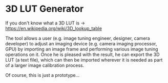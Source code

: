 # 3D LUT Generator

If you don't know what a 3D LUT is -> https://en.wikipedia.org/wiki/3D_lookup_table

The tool allows a user (e.g. image tuning engineer, designer, camera developer) to adjust an imaging device (e.g. camera imaging processor, GPU) by importing an image frame and performing various image tuning operations on it. Once he is pleased with the result, he can export the 3D LUT (a text file), which can then be imported wherever it is needed as part of a larger image calibration process.

Of course, this is just a prototype...
